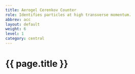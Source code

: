 ```yaml
---
title: Aerogel Cerenkov Counter
role: Identifies particles at high transverse momentum.
abbrev: acc
layout: default
weight: 6
level: 1
category: central
---
```

# {{ page.title }}

